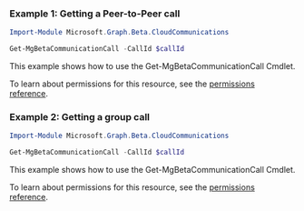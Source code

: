 ### Example 1: Getting a Peer-to-Peer call

```powershellImport-Module Microsoft.Graph.Beta.CloudCommunications

Get-MgBetaCommunicationCall -CallId $callId
```
This example shows how to use the Get-MgBetaCommunicationCall Cmdlet.
To learn about permissions for this resource, see the [permissions reference](/graph/permissions-reference).

### Example 2: Getting a group call

```powershellImport-Module Microsoft.Graph.Beta.CloudCommunications

Get-MgBetaCommunicationCall -CallId $callId
```
This example shows how to use the Get-MgBetaCommunicationCall Cmdlet.
To learn about permissions for this resource, see the [permissions reference](/graph/permissions-reference).

